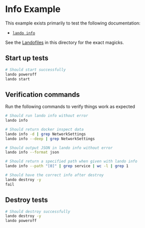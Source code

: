 # Info Example

This example exists primarily to test the following documentation:

* [`lando info`](https://docs.lando.dev/cli/info.html)

See the [Landofiles](https://docs.lando.dev/config/lando.html) in this directory for the exact magicks.

## Start up tests

```bash
# Should start successfully
lando poweroff
lando start
```

## Verification commands

Run the following commands to verify things work as expected

```bash
# Should run lando info without error
lando info

# Should return docker inspect data
lando info -d | grep NetworkSettings
lando info --deep | grep NetworkSettings

# Should output JSON in lando info without error
lando info --format json

# Should return a specified path when given with lando info
lando info --path "[0]" | grep service | wc -l | grep 1

# Should have the correct info after destroy
lando destroy -y
fail
```

## Destroy tests

```bash
# Should destroy successfully
lando destroy -y
lando poweroff
```
